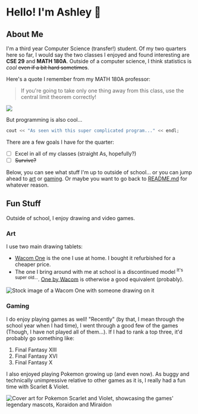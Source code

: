 # Hello! I'm Ashley 👋
## About Me
I'm a third year Computer Science (transfer!) student. Of my two quarters here so far, I would say the two classes I enjoyed and found interesting are **CSE 29** and **MATH 180A**. Outside of a computer science, I think statistics is *cool* ~~even if a bit hard sometimes~~.

Here's a quote I remember from my MATH 180A professor:
> If you're going to take only one thing away from this class, use the central limit theorem correctly!

<picture>
    <img src="https://svmiller.com/images/normal-distribution-central-limit-theorem-inference/central-limit-theorem-example-1.png">
</picture>

But programming is also cool...
```C++
cout << "As seen with this super complicated program..." << endl;
```

There are a few goals I have for the quarter:
- [ ] Excel in all of my classes (straight As, hopefully?)
- [ ] ~~Survive?~~
  
Below, you can see what stuff I'm up to outside of school... or you can jump ahead to [art](#art) or [gaming](#gaming). Or maybe you want to go back to [README.md](README.md) for whatever reason.

## Fun Stuff
Outside of school, I enjoy drawing and video games.

### Art
I use two main drawing tablets:
- [Wacom One](https://www.wacom.com/en-us/products/pen-displays/wacom-one) is the one I use at home. I bought it refurbished for a cheaper price.
- The one I bring around with me at school is a discontinued model <sup>It's super old...</sup>. [One by Wacom](https://www.wacom.com/en-us/products/pen-tablets/one-by-wacom) is otherwise a good equivalent (probably).

![Stock image of a Wacom One with someone drawing on it](https://www.cnet.com/a/img/resize/2c0afb57b941c9b13ee2e60cf535ab80e2940a3a/hub/2020/01/07/3f39897d-8bd1-4745-9c61-ba41bdded2af/03-wacom-one.jpg?auto=webp&fit=crop&height=236&width=420)

### Gaming
I do enjoy playing games as well! "Recently" (by that, I mean through the school year when I had time), I went through a good few of the games (Though, I have not played all of them...). If I had to rank a top three, it'd probably go something like:
1. Final Fantasy XIII
2. Final Fantasy XVI
3. Final Fantasy X

I also enjoyed playing Pokemon growing up (and even now). As buggy and technically unimpressive relative to other games as it is, I really had a fun time with Scarlet & Violet.

![Cover art for Pokemon Scarlet and Violet, showcasing the games' legendary mascots, Koraidon and Miraidon](https://upload.wikimedia.org/wikipedia/en/0/00/Pok%C3%A9mon_Scarlet_and_Violet_banner.png)